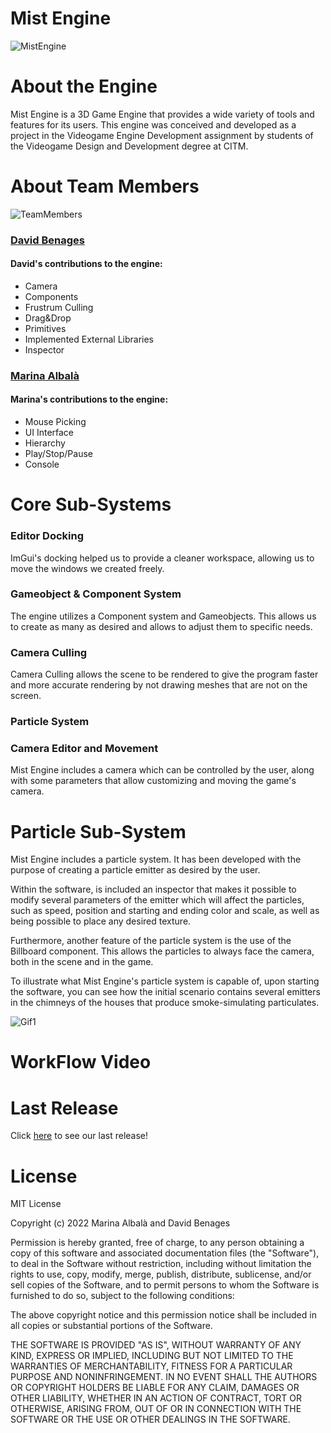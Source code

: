 # **Mist Engine**
![MistEngine](https://github.com/Vizalt/MistEngine/blob/main/docs/images/HeaderMist.PNG?raw=true)
# **About the Engine**
Mist Engine is a 3D Game Engine that provides a wide variety of tools and features for its users. This engine was conceived and developed as a project in the Videogame Engine Development assignment by students of the Videogame Design and Development degree at CITM.

# **About Team Members**
![TeamMembers](https://user-images.githubusercontent.com/70697960/212539542-bb666527-98be-4619-bb5e-16c2c3f60e6b.jpeg)

### **[David Benages](https://github.com/Divangus)**
#### David's contributions to the engine:
- Camera
- Components
- Frustrum Culling
- Drag&Drop
- Primitives
- Implemented External Libraries
- Inspector



### **[Marina Albalà](https://github.com/Vizalt)**
#### Marina's contributions to the engine:
- Mouse Picking
- UI Interface
- Hierarchy
- Play/Stop/Pause
- Console


# **Core Sub-Systems**
### Editor Docking
ImGui's docking helped us to provide a cleaner workspace, allowing us to move the windows we created freely.
### Gameobject & Component System
The engine utilizes a Component system and Gameobjects. This allows us to create as many as desired and allows to adjust them to specific needs.
### Camera Culling
Camera Culling allows the scene to be rendered to give the program faster and more accurate rendering by not drawing meshes that are not on the screen.
### Particle System

### Camera Editor and Movement
Mist Engine includes a camera which can be controlled by the user, along with some parameters that allow customizing and moving the game's camera.

# **Particle Sub-System**
Mist Engine includes a particle system. It has been developed with the purpose of creating a particle emitter as desired by the user.

Within the software, is included an inspector that makes it possible to modify several parameters of the emitter which will affect the particles, such as speed, position and starting and ending color and scale, as well as being possible to place any desired texture.

Furthermore, another feature of the particle system is the use of the Billboard component. This allows the particles to always face the camera, both in the scene and in the game.

To illustrate what Mist Engine's particle system is capable of, upon starting the software, you can see how the initial scenario contains several emitters in the chimneys of the houses that produce smoke-simulating particulates.

![Gif1]()
# **WorkFlow Video**

# **Last Release**
Click [here](https://github.com/Vizalt/MistEngine/releases) to see our last release!

# **License**

MIT License

Copyright (c) 2022 Marina Albalà and David Benages

Permission is hereby granted, free of charge, to any person obtaining a copy
of this software and associated documentation files (the "Software"), to deal
in the Software without restriction, including without limitation the rights
to use, copy, modify, merge, publish, distribute, sublicense, and/or sell
copies of the Software, and to permit persons to whom the Software is
furnished to do so, subject to the following conditions:

The above copyright notice and this permission notice shall be included in all
copies or substantial portions of the Software.

THE SOFTWARE IS PROVIDED "AS IS", WITHOUT WARRANTY OF ANY KIND, EXPRESS OR
IMPLIED, INCLUDING BUT NOT LIMITED TO THE WARRANTIES OF MERCHANTABILITY,
FITNESS FOR A PARTICULAR PURPOSE AND NONINFRINGEMENT. IN NO EVENT SHALL THE
AUTHORS OR COPYRIGHT HOLDERS BE LIABLE FOR ANY CLAIM, DAMAGES OR OTHER
LIABILITY, WHETHER IN AN ACTION OF CONTRACT, TORT OR OTHERWISE, ARISING FROM,
OUT OF OR IN CONNECTION WITH THE SOFTWARE OR THE USE OR OTHER DEALINGS IN THE
SOFTWARE.


